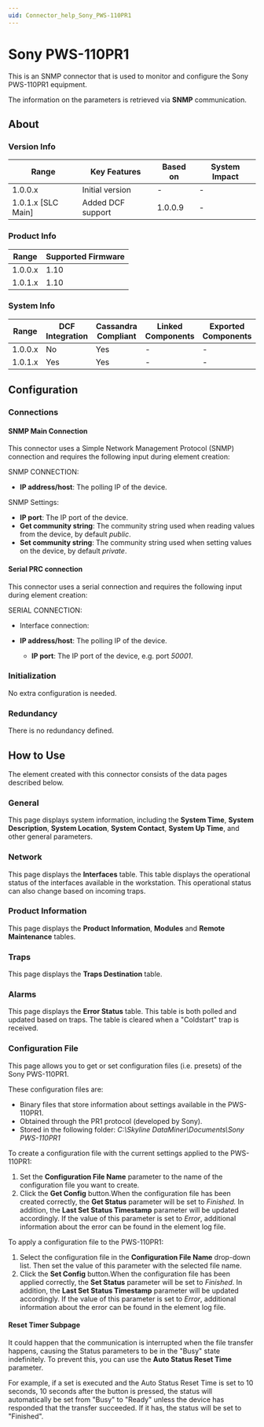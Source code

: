 ```yaml
---
uid: Connector_help_Sony_PWS-110PR1
---
```


# Sony PWS-110PR1

This is an SNMP connector that is used to monitor and configure the Sony PWS-110PR1 equipment.

The information on the parameters is retrieved via **SNMP** communication.

## About

### Version Info

| **Range**            | **Key Features**  | **Based on** | **System Impact** |
|----------------------|-------------------|--------------|-------------------|
| 1.0.0.x              | Initial version   | \-           | \-                |
| 1.0.1.x \[SLC Main\] | Added DCF support | 1.0.0.9      | \-                |

### Product Info

| **Range** | **Supported Firmware** |
|-----------|------------------------|
| 1.0.0.x   | 1.10                   |
| 1.0.1.x   | 1.10                   |

### System Info

| **Range** | **DCF Integration** | **Cassandra Compliant** | **Linked Components** | **Exported Components** |
|-----------|---------------------|-------------------------|-----------------------|-------------------------|
| 1.0.0.x   | No                  | Yes                     | \-                    | \-                      |
| 1.0.1.x   | Yes                 | Yes                     | \-                    | \-                      |

## Configuration

### Connections

#### SNMP Main Connection

This connector uses a Simple Network Management Protocol (SNMP) connection and requires the following input during element creation:

SNMP CONNECTION:

- **IP address/host**: The polling IP of the device.

SNMP Settings:

- **IP port**: The IP port of the device.
- **Get community string**: The community string used when reading values from the device, by default *public*.
- **Set community string**: The community string used when setting values on the device, by default *private*.

#### Serial PRC connection

This connector uses a serial connection and requires the following input during element creation:

SERIAL CONNECTION:

- Interface connection:

- **IP address/host**: The polling IP of the device.
  - **IP port**: The IP port of the device, e.g. port *50001*.

### Initialization

No extra configuration is needed.

### Redundancy

There is no redundancy defined.

## How to Use

The element created with this connector consists of the data pages described below.

### General

This page displays system information, including the **System Time**, **System Description**, **System Location**, **System Contact**, **System Up Time**, and other general parameters.

### Network

This page displays the **Interfaces** table. This table displays the operational status of the interfaces available in the workstation. This operational status can also change based on incoming traps.

### Product Information

This page displays the **Product Information**, **Modules** and **Remote Maintenance** tables.

### Traps

This page displays the **Traps Destination** table.

### Alarms

This page displays the **Error Status** table. This table is both polled and updated based on traps. The table is cleared when a "Coldstart" trap is received.

### Configuration File

This page allows you to get or set configuration files (i.e. presets) of the Sony PWS-110PR1.

These configuration files are:

- Binary files that store information about settings available in the PWS-110PR1.
- Obtained through the PR1 protocol (developed by Sony).
- Stored in the following folder: *C:\Skyline DataMiner\Documents\Sony PWS-110PR1*

To create a configuration file with the current settings applied to the PWS-110PR1:

1.  Set the **Configuration File Name** parameter to the name of the configuration file you want to create.
2.  Click the **Get Config** button.When the configuration file has been created correctly, the **Get Status** parameter will be set to *Finished.* In addition, the **Last Set Status Timestamp** parameter will be updated accordingly. If the value of this parameter is set to *Error*, additional information about the error can be found in the element log file.

To apply a configuration file to the PWS-110PR1:

1.  Select the configuration file in the **Configuration File Name** drop-down list. Then set the value of this parameter with the selected file name.
2.  Click the **Set Config** button.When the configuration file has been applied correctly, the **Set Status** parameter will be set to *Finished*. In addition, the **Last Set Status Timestamp** parameter will be updated accordingly. If the value of this parameter is set to *Error*, additional information about the error can be found in the element log file.

#### Reset Timer Subpage

It could happen that the communication is interrupted when the file transfer happens, causing the Status parameters to be in the "Busy" state indefinitely. To prevent this, you can use the **Auto Status Reset Time** parameter.

For example, if a set is executed and the Auto Status Reset Time is set to 10 seconds, 10 seconds after the button is pressed, the status will automatically be set from "Busy" to "Ready" unless the device has responded that the transfer succeeded. If it has, the status will be set to "Finished".
